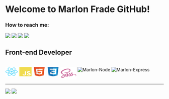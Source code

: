 <!-- <div>
</a<a href="https://picasion.com/"><img src="https://i.picasion.com/pic91/7ce516f1c6ca2bad052860805c459c7f.gif" width="200" height="200" border="0"      alt="Marlon-Image" </a>
  </div> -->
  
  # Welcome to Marlon Frade GitHub!
  ### How to reach me: 
 <a href="https://api.whatsapp.com/send?phone=5547992844636" target="_blank"><img src="https://img.shields.io/badge/WhatsApp-25D366?style=for-the-badge&logo=whatsapp&logoColor=white" target="_blank"></a>
<a href = "mailto:marlonmelobr@gmail.com"><img src="https://img.shields.io/badge/-Gmail-%23333?style=for-the-badge&logo=gmail&logoColor=white" target="_blank"></a>
<a href="https://www.linkedin.com/in/marlonmelo" target="_blank"><img src="https://img.shields.io/badge/-LinkedIn-%230077B5?style=for-the-badge&logo=linkedin&logoColor=white" target="_blank"></a>
 <a href="https://gitlab.com/marlonfrade" target="_blank"><img src="https://img.shields.io/badge/GitLab-330F63?style=for-the-badge&logo=gitlab&logoColor=white" target="_blank"></a> 
  
   ## Front-end Developer
  
  
 <div style="display: inline_block"><br>
   
  <img align="top" alt="Marlon-React" height="30" width="40" src="https://raw.githubusercontent.com/devicons/devicon/master/icons/react/react-original.svg">
  <img align="top" alt="Marlon-Js" height="30" width="40" src="https://raw.githubusercontent.com/devicons/devicon/master/icons/javascript/javascript-plain.svg">
  <img align="top" alt="Marlon-HTML" height="30" width="40" src="https://raw.githubusercontent.com/devicons/devicon/master/icons/html5/html5-original.svg">
  <img align="top" alt="Marlon-CSS" height="30" width="40" src="https://raw.githubusercontent.com/devicons/devicon/master/icons/css3/css3-original.svg">
  <img align="top" alt="Marlon-SASS" height="40" width="50" src="https://raw.githubusercontent.com/devicons/devicon/master/icons/sass/sass-original.svg">
  <img align="top" alt="Marlon-Node" height="30" width="60" src="https://img.shields.io/badge/Node.js-43853D?style=for-the-badge&logo=node.js&logoColor=white">
  <img align="top" alt="Marlon-Express" height="30" width="60" src="https://img.shields.io/badge/Express.js-404D59?style=for-the-badgee">    
</div>
  
 <hr>
  
  
<div style="display: inline_block" width = "1000em">
  <img height="180em"  src="https://github-readme-stats.vercel.app/api/top-langs/?username=marlonfrade&layout=compact&langs_count=7&theme=blue-green"/>
  <img height="180em"  src="https://github-readme-stats.vercel.app/api?username=marlonfrade&show_icons=true&theme=blue-green&include_all_commits=true&count_private=true"/>
<!--   <hr>
  <img height="180em"  src="https://github-readme-streak-stats.herokuapp.com/?user=marlonfrade&theme=blue-green"/> -->
</div>
 
<!--   ![Snake animation](https://github.com/marlonfrade/marlonfrade/blob/output/github-contribution-grid-snake.svg) -->  
